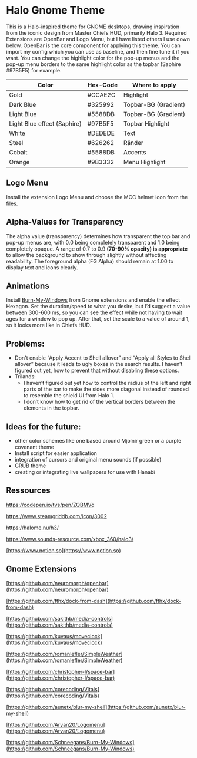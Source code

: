 # Halo Gnome Theme

This is a Halo-inspired theme for GNOME desktops, drawing inspiration from the iconic design from Master Chiefs HUD, primarily Halo 3. Required Extensions are OpenBar and Logo Menu, but I have listed others I use down below. OpenBar is the core component for applying this theme. You can import my config which you can use as baseline, and then fine tune it if you want. You can change the highlight color for the pop-up menus and the pop-up menu borders to the same highlight color as the topbar (Saphire #97B5F5) for example.

| Color | Hex-Code | Where to apply |
| --- | --- | --- |
| Gold   | #CCAE2C | Highlight |
| Dark Blue | #325992 | Topbar-BG (Gradient) |
| Light Blue | #5588DB | Topbar-BG (Gradient) |
| Light Blue effect (Saphire)  | #97B5F5 | Topbar Highlight |
| White | #DEDEDE | Text |
| Steel | #626262 | Ränder |
| Cobalt | #5588DB | Accents |
| Orange | #9B3332 | Menu Highlight |

## Logo Menu

Install the extension Logo Menu and choose the MCC helmet icon from the files.

## Alpha-Values for Transparency

The alpha value (transparency) determines how transparent the top bar and pop-up menus are, with 0.0 being completely transparent and 1.0 being completely opaque. A range of 0.7 to 0.9 **(70-90% opacity) is appropriate** to allow the background to show through slightly without affecting readability. The foreground alpha (FG Alpha) should remain at 1.00 to display text and icons clearly.

## Animations

Install [Burn-My-Windows](https://github.com/Schneegans/Burn-My-Windows) from Gnome extensions and enable the effect Hexagon. Set the duration/speed to what you desire, but I’d suggest a value between 300-600 ms, so you can see the effect while not having to wait ages for a window to pop up. After that, set the scale to a value of around 1, so it looks more like in Chiefs HUD.

## Problems:

- Don't enable “Apply Accent to Shell allover” and “Apply all Styles to Shell allover” because it leads to ugly boxes in the search results. I haven’t figured out yet, how to prevent that without disabling these options.
- Trilands:
    - I haven’t figured out yet how to control the radius of the left and right parts of the bar to make the sides more diagonal instead of rounded to resemble the shield UI from Halo 1.
    - I don’t know how to get rid of the vertical borders between the elements in the topbar.

## Ideas for the future:

- other color schemes like one based around Mjolnir green or a purple covenant theme
- Install script for easier application
- integration of cursors and original menu sounds (if possible)
- GRUB theme
- creating or integrating live wallpapers for use with Hanabi

## Ressources

https://codepen.io/tvs/pen/ZQBMVq

https://www.steamgriddb.com/icon/3002

https://halome.nu/h3/

https://www.sounds-resource.com/xbox_360/halo3/

[https://www.notion.so](https://www.notion.so)

## Gnome Extensions

[https://github.com/neuromorph/openbar](https://github.com/neuromorph/openbar)

[https://github.com/fthx/dock-from-dash](https://github.com/fthx/dock-from-dash)

[https://github.com/sakithb/media-controls](https://github.com/sakithb/media-controls)

[https://github.com/kuvaus/moveclock](https://github.com/kuvaus/moveclock)

[https://github.com/romanlefler/SimpleWeather](https://github.com/romanlefler/SimpleWeather)

[https://github.com/christopher-l/space-bar](https://github.com/christopher-l/space-bar)

[https://github.com/corecoding/Vitals](https://github.com/corecoding/Vitals)

[https://github.com/aunetx/blur-my-shell](https://github.com/aunetx/blur-my-shell)

[https://github.com/Aryan20/Logomenu](https://github.com/Aryan20/Logomenu)

[](https://gitlab.gnome.org/GNOME/gnome-shell-extensions)

[https://github.com/Schneegans/Burn-My-Windows](https://github.com/Schneegans/Burn-My-Windows)
